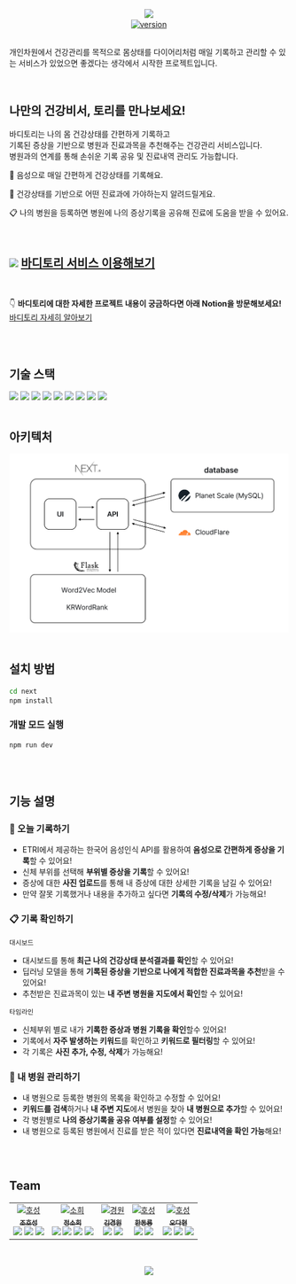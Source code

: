 <div align="center">
<div align="center">
<img src="./next/public/bodytory_banner.png" width="600px" >
</div>
<div>
<a href=""><img src="https://img.shields.io/badge/bodytory-v1.0-brightgreen.svg" alt="version"></a>
</div>
</div>

<br/>

개인차원에서 건강관리를 목적으로 몸상태를 다이어리처럼 매일 기록하고 관리할 수 있는 서비스가 있었으면 좋겠다는 생각에서 시작한 프로젝트입니다.

<br/>

## 나만의 건강비서, 토리를 만나보세요!

바디토리는 나의 몸 건강상태를 간편하게 기록하고  
기록된 증상을 기반으로 병원과 진료과목을 추천해주는 건강관리 서비스입니다.  
병원과의 연계를 통해 손쉬운 기록 공유 및 진료내역 관리도 가능합니다.

:microphone: 음성으로 매일 간편하게 건강상태를 기록해요.

:hospital: 건강상태를 기반으로 어떤 진료과에 가야하는지 알려드릴게요.

:clipboard: 나의 병원을 등록하면 병원에 나의 증상기록을 공유해 진료에 도움을 받을 수 있어요.

<br/>

## <img src="./next/public/static/readme/tory/tory_purple_icon.png" height="25px"> [바디토리 서비스 이용해보기](https://bodytory-ruddy.vercel.app/)

<br/>

:point_down: **바디토리에 대한 자세한 프로젝트 내용이 궁금하다면 아래 Notion을 방문해보세요!**  
<a href="https://hihisohi.notion.site/4aaf7c53540840629e163d1c99930ff8">바디토리 자세히 알아보기</a>

<br/>
<br/>

## 기술 스택

<img src="https://img.shields.io/badge/Next.js-000000?style=for-the-badge&logo=Next.js&logoColor=white"/>
<img src="https://img.shields.io/badge/Typescript-3178C6?style=for-the-badge&logo=Typescript&logoColor=white"/>
<img src="https://img.shields.io/badge/React Query-FF4154?style=for-the-badge&logo=ReactQuery&logoColor=white"/>
<img src="https://img.shields.io/badge/Recoil-black?style=for-the-badge&logo=Recoil&logoColor=white"/>
<img src="https://img.shields.io/badge/Axios-5A29E4?style=for-the-badge&logo=Axios&logoColor=white"/>
<img src="https://img.shields.io/badge/Styled Components-DB7093?style=for-the-badge&logo=styled-components&logoColor=white"/>
<img src="https://img.shields.io/badge/Planet Scale-000000?style=for-the-badge&logo=PlanetScale&logoColor=white"/>
<img src="https://img.shields.io/badge/Prisma-2D3748?style=for-the-badge&logo=Prisma&logoColor=white"/>
<img src="https://img.shields.io/badge/Flask-555555?style=for-the-badge&logo=Flask&logoColor=white"/>

<br/>
<br/>

## 아키텍처

<img src="./next/public/static/readme/architecture.png" width="600px">

<br/>
<br/>

## 설치 방법

```bash
cd next
npm install
```

### 개발 모드 실행

```bash
npm run dev
```

<br/>
<br/>

## 기능 설명

### :microphone: 오늘 기록하기

- ETRI에서 제공하는 한국어 음성인식 API를 활용하여 **음성으로 간편하게 증상을 기록**할 수 있어요!
- 신체 부위를 선택해 **부위별 증상을 기록**할 수 있어요!
- 증상에 대한 **사진 업로드**를 통해 내 증상에 대한 상세한 기록을 남길 수 있어요!
- 만약 잘못 기록했거나 내용을 추가하고 싶다면 **기록의 수정/삭제**가 가능해요!

### :clipboard: 기록 확인하기

`대시보드`

- 대시보드를 통해 **최근 나의 건강상태 분석결과를 확인**할 수 있어요!
- 딥러닝 모델을 통해 **기록된 증상을 기반으로 나에게 적합한 진료과목을 추천**받을 수 있어요!
- 추천받은 진료과목이 있는 **내 주변 병원을 지도에서 확인**할 수 있어요!

`타임라인`

- 신체부위 별로 내가 **기록한 증상과 병원 기록을 확인**할수 있어요!
- 기록에서 **자주 발생하는 키워드**를 확인하고 **키워드로 필터링**할 수 있어요!
- 각 기록은 **사진 추가, 수정, 삭제**가 가능해요!

### :hospital: 내 병원 관리하기

- 내 병원으로 등록한 병원의 목록을 확인하고 수정할 수 있어요!
- **키워드를 검색**하거나 **내 주변 지도**에서 병원을 찾아 **내 병원으로 추가**할 수 있어요!
- 각 병원별로 **나의 증상기록을 공유 여부를 설정**할 수 있어요!
- 내 병원으로 등록된 병원에서 진료를 받은 적이 있다면 **진료내역을 확인 가능**해요!

<br/>
<br/>

## Team

<table>
  <tr>
    <td align="center"><a href="https://github.com/chspower1"><img src="./next/public/static/readme/team/hosung.gif" width="100px;" alt="호성"/><br /><sub><b>조호성</b></sub></a><br />
    <img src="https://img.shields.io/badge/FrontEnd-386ED7?style=flat-square&logoColor=white"/>
    <img src="https://img.shields.io/badge/BackEnd-EA5E5E?style=flat-square&logoColor=white"/>
    <img src="https://img.shields.io/badge/Motion-4698A4?style=flat-square&logoColor=white"/>
    </td>
    <td align="center"><a href="https://github.com/hihisohi"><img src="./next/public/static/readme/team/sohi.gif" width="100px;" alt="소희"/><br /><sub><b>정소희</b></sub></a><br />
    <img src="https://img.shields.io/badge/FrontEnd-386ED7?style=flat-square&logoColor=white"/>
    <img src="https://img.shields.io/badge/AI-63BA71?style=flat-square&logoColor=white"/>
    <img src="https://img.shields.io/badge/PM-BE78BF?style=flat-square&logoColor=white"/>
    <img src="https://img.shields.io/badge/Design-FFEB56?style=flat-square&logoColor=white"/>
    </td>
    <td align="center"><a href="https://github.com/KimKW1007"><img src="./next/public/static/readme/team/won.gif" width="100px;" alt="경원"/><br /><sub><b>김경원</b></sub></a><br />
    <img src="https://img.shields.io/badge/FrontEnd-386ED7?style=flat-square&logoColor=white"/>
    <img src="https://img.shields.io/badge/BackEnd-EA5E5E?style=flat-square&logoColor=white"/>
    </td>
    <td align="center"><a href="https://github.com/Ryong-E"><img src="./next/public/static/readme/team/ryong.gif" width="100px;" alt="호성"/><br /><sub><b>한동룡</b></sub></a><br />
    <img src="https://img.shields.io/badge/FrontEnd-386ED7?style=flat-square&logoColor=white"/>
    <img src="https://img.shields.io/badge/BackEnd-EA5E5E?style=flat-square&logoColor=white"/>
    </td>
    <td align="center"><a href="https://github.com/Peelsob4d"><img src="./next/public/static/readme/team/hyun.gif" width="100px;" alt="호성"/><br /><sub><b>오다현</b></sub></a><br />
    <img src="https://img.shields.io/badge/FrontEnd-386ED7?style=flat-square&logoColor=white"/>
    <img src="https://img.shields.io/badge/AI-63BA71?style=flat-square&logoColor=white"/>
    <img src="https://img.shields.io/badge/DevOps-B0A85A?style=flat-square&logoColor=white"/>
    </td>
   
  </tr>
  
</table>

<br/>
<br/>

<div align="center">
<img src="./next/public/static/readme/tory/tory_purple_icon.png" height="25px">
</div>

